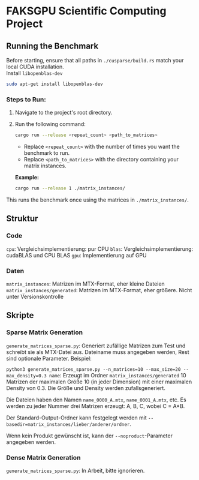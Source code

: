 # FAKSGPU Scientific Computing Project

## Running the Benchmark  

Before starting, ensure that all paths in `./cusparse/build.rs` match your local CUDA installation.  
Install `libopenblas-dev`
```bash
sudo apt-get install libopenblas-dev
```

### Steps to Run:  

1. Navigate to the project's root directory.  
2. Run the following command:  

   ```bash
   cargo run --release <repeat_count> <path_to_matrices>
   ```  

   - Replace `<repeat_count>` with the number of times you want the benchmark to run.  
   - Replace `<path_to_matrices>` with the directory containing your matrix instances.  

   **Example:**  
   ```bash
   cargo run --release 1 ./matrix_instances/
   ```

This runs the benchmark once using the matrices in `./matrix_instances/`.


## Struktur

### Code

`cpu`: Vergleichsimplementierung: pur CPU
`blas`: Vergleichsimplementierung: cudaBLAS und CPU BLAS
`gpu`: Implementierung auf GPU

### Daten

`matrix_instances`: Matrizen im MTX-Format, eher kleine Dateien
`matrix_instances/generated`: Matrizen im MTX-Format, eher größere. Nicht unter Versionskontrolle

## Skripte

### Sparse Matrix Generation

`generate_matrices_sparse.py`: Generiert zufällige Matrizen zum Test und schreibt sie als MTX-Datei aus. Dateiname muss angegeben werden, Rest sind optionale Parameter. Beispiel:

`python3 generate_matrices_sparse.py --n_matrices=10 --max_size=20 --max_density=0.3 name`: Erzeugt im Ordner `matrix_instances/generated` 10 Matrizen der maximalen Größe 10 (in jeder Dimension) mit einer maximalen Density von 0.3. Die Größe und Density werden zufallsgeneriert. 

Die Dateien haben den Namen `name_0000_A.mtx`, `name_0001_A.mtx`, etc. Es werden zu jeder Nummer drei Matrizen erzeugt: A, B, C, wobei C = A*B.

Der Standard-Output-Ordner kann festgelegt werden mit `--basedir=matrix_instances/lieber/anderer/ordner`.

Wenn kein Produkt gewünscht ist, kann der `--noproduct`-Parameter angegeben werden.

### Dense Matrix Generation

`generate_matrices_sparse.py`: In Arbeit, bitte ignorieren.

